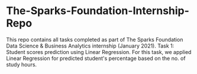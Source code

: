 # The-Sparks-Foundation-Internship-Repo
This repo contains all tasks completed as part of The Sparks Foundation Data Science &amp; Business Analytics internship (January 2021).  Task 1: Student scores prediction using Linear Regression. For this task, we applied Linear Regression for predicted student's percentage based on the no. of study hours.
